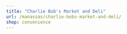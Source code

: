 ```yaml
---
title: "Charlie Bob's Market and Deli"
url: /manassas/charlie-bobs-market-and-deli/
shop: convenience
---
```

